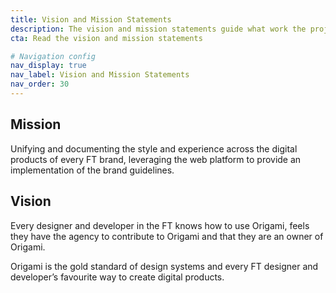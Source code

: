 ```yaml
---
title: Vision and Mission Statements
description: The vision and mission statements guide what work the project should be prioritising.
cta: Read the vision and mission statements

# Navigation config
nav_display: true
nav_label: Vision and Mission Statements
nav_order: 30
---
```

## Mission

Unifying and documenting the style and experience across the digital products of every FT brand, leveraging the web platform to provide an implementation of the brand guidelines.

## Vision

Every designer and developer in the FT knows how to use Origami, feels they have the agency to contribute to Origami and that they are an owner of Origami.

Origami is the gold standard of design systems and every FT designer and developer’s favourite way to create digital products.
